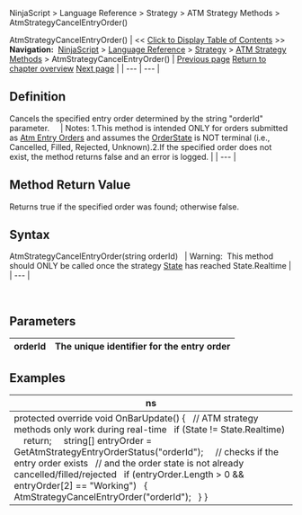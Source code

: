 ﻿
NinjaScript > Language Reference > Strategy > ATM Strategy Methods > AtmStrategyCancelEntryOrder()

AtmStrategyCancelEntryOrder()
| << [Click to Display Table of Contents](atmstrategycancelentryorder.md) >> **Navigation:**     [NinjaScript](ninjascript.md) > [Language Reference](language_reference_wip.md) > [Strategy](strategy.md) > [ATM Strategy Methods](atm_strategy_methods.md) > AtmStrategyCancelEntryOrder() | [Previous page](atm_strategy_methods.md) [Return to chapter overview](atm_strategy_methods.md) [Next page](atmstrategychangeentryorder.md) |
| --- | --- |
## Definition
Cancels the specified entry order determined by the string "orderId" parameter.  
 
| Notes:  1.This method is intended ONLY for orders submitted as [Atm Entry Orders](atmstrategycreate.md) and assumes the [OrderState](getatmstrategyentryorderstatus.md) is NOT terminal (i.e., Cancelled, Filled, Rejected, Unknown).2.If the specified order does not exist, the method returns false and an error is logged. |
| --- |

## Method Return Value
Returns true if the specified order was found; otherwise false.
## 
## Syntax
AtmStrategyCancelEntryOrder(string orderId)
 
| Warning:  This method should ONLY be called once the strategy [State](state.md) has reached State.Realtime |
| --- |

 
## 
## Parameters
| orderId | The unique identifier for the entry order |
| --- | --- |

## 
## 
## Examples
| ns |
| --- |
| protected override void OnBarUpdate() {    // ATM strategy methods only work during real-time    if (State != State.Realtime)      return;      string[] entryOrder = GetAtmStrategyEntryOrderStatus("orderId");      // checks if the entry order exists    // and the order state is not already cancelled/filled/rejected    if (entryOrder.Length > 0 && entryOrder[2] == "Working")    {      AtmStrategyCancelEntryOrder("orderId");    } } |
